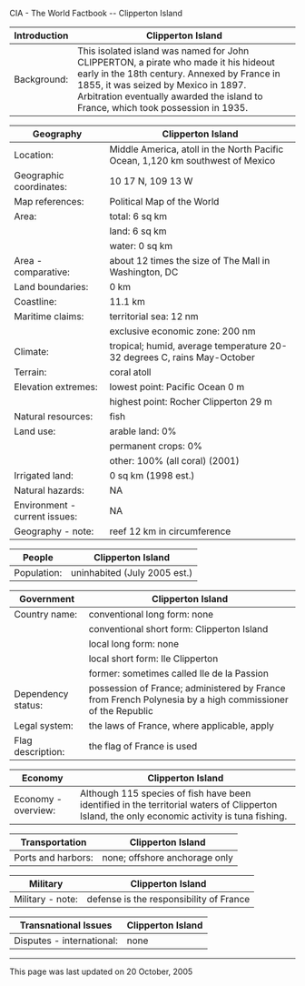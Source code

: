 CIA - The World Factbook -- Clipperton Island

| Introduction | Clipperton Island |
| --- | --- |
| Background: | This isolated island was named for John CLIPPERTON, a pirate who made it his hideout early in the 18th century. Annexed by France in 1855, it was seized by Mexico in 1897. Arbitration eventually awarded the island to France, which took possession in 1935. |

| Geography | Clipperton Island |
| --- | --- |
| Location: | Middle America, atoll in the North Pacific Ocean, 1,120 km southwest of Mexico |
| Geographic coordinates: | 10 17 N, 109 13 W |
| Map references: | Political Map of the World |
| Area: | total: 6 sq km |
| | land: 6 sq km |
| | water: 0 sq km |
| Area - comparative: | about 12 times the size of The Mall in Washington, DC |
| Land boundaries: | 0 km |
| Coastline: | 11.1 km |
| Maritime claims: | territorial sea: 12 nm |
| | exclusive economic zone: 200 nm |
| Climate: | tropical; humid, average temperature 20-32 degrees C, rains May-October |
| Terrain: | coral atoll |
| Elevation extremes: | lowest point: Pacific Ocean 0 m |
| | highest point: Rocher Clipperton 29 m |
| Natural resources: | fish |
| Land use: | arable land: 0% |
| | permanent crops: 0% |
| | other: 100% (all coral) (2001) |
| Irrigated land: | 0 sq km (1998 est.) |
| Natural hazards: | NA |
| Environment - current issues: | NA |
| Geography - note: | reef 12 km in circumference |

| People | Clipperton Island |
| --- | --- |
| Population: | uninhabited (July 2005 est.) |

| Government | Clipperton Island |
| --- | --- |
| Country name: | conventional long form: none |
| | conventional short form: Clipperton Island |
| | local long form: none |
| | local short form: Ile Clipperton |
| | former: sometimes called Ile de la Passion |
| Dependency status: | possession of France; administered by France from French Polynesia by a high commissioner of the Republic |
| Legal system: | the laws of France, where applicable, apply |
| Flag description: | the flag of France is used |

| Economy | Clipperton Island |
| --- | --- |
| Economy - overview: | Although 115 species of fish have been identified in the territorial waters of Clipperton Island, the only economic activity is tuna fishing. |

| Transportation | Clipperton Island |
| --- | --- |
| Ports and harbors: | none; offshore anchorage only |

| Military | Clipperton Island |
| --- | --- |
| Military - note: | defense is the responsibility of France |

| Transnational Issues | Clipperton Island |
| --- | --- |
| Disputes - international: | none |

---
This page was last updated on 20 October, 2005                       